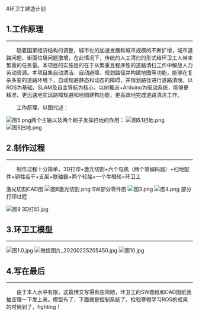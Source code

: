 #环卫工建造计划
## 1.工作原理
---
&ensp;&ensp;&ensp;&ensp;随着国家经济结构的调整，城市化的加速发展和城市规模的不断扩增，城市道路问题、街面垃圾问题激增，在此情况下，传统的人工清扫的形式给环卫工人带来繁重的任务量。本项目的实施目的在于从繁重且程序性的道路清扫工作中解放人力劳动资源。本项目集自动清洁、自动避障、规划路径并构建地图等功能，能够在复杂多变的道路环境下，自动规避静态和动态的障碍，并规划路径进行道路清理。以ROS为基础、SLAM及自主导航为核心、以树莓派+Arduino为驱动系统，能够更精准、更迅速地实现路障规避和地图建构功能，更高效地完成道路清洁工作。

&ensp;&ensp;&ensp;&ensp;工作原理，以图代述：

![图5.png](https://i.loli.net/2020/02/25/uWsS8aUNQ45zthi.png)两个主轴以及两个刷子发挥扫地的作用：
![图6.1扫地.png](https://i.loli.net/2020/02/25/wx1rV5PDIiom9lu.png)
![图6扫地.png](https://i.loli.net/2020/02/25/J72ibPWzmvoMQGy.png)
## 2.制作过程
---
&ensp;&ensp;&ensp;&ensp;制作过程十分简单，3D打印+激光切割+六个电机（两个带编码器）+扫地配件+铜柱若干+支架+联轴器+两个轮胎+一个牛眼轮=环卫工

激光切割CAD图
![图8激光切割.png](https://i.loli.net/2020/02/25/VRLpHnSvm2o3fEw.png)
SW部分零件图
![图3.png](https://i.loli.net/2020/02/25/x8EBnCKIbocSUV6.png)
![图4.png](https://i.loli.net/2020/02/25/nHRu85wmrCAsDSb.png)
部分打印过程

![图9 3D打印.jpg](https://i.loli.net/2020/02/25/2CUG4351HewSZiL.jpg)

## 3.环卫工模型
---
![图1.0.jpg](https://i.loli.net/2020/02/25/cuPgJ7ihAzerVDb.jpg)
![微信图片_20200225205450.jpg](https://i.loli.net/2020/02/25/OXkDlrRvLE5934d.jpg)
![图10.jpg](https://i.loli.net/2020/02/25/6n8YFGlr3NZxJL5.jpg)
## 4.写在最后
---
&ensp;&ensp;&ensp;&ensp;由于本人水平有限，这篇博文写得有些简陋，环卫工的SW图纸和CAD图纸我抽空理一下发上来。模型有了，下面就是控制系统了。检验寒假学习ROS的成果的时候到了，fighting！
